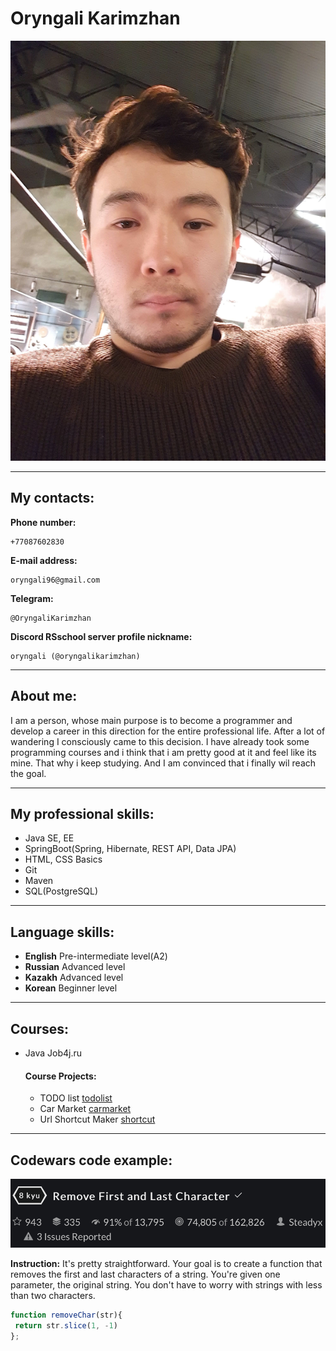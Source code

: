 # Oryngali Karimzhan

![ava](/images/ava.png)

---

## My contacts:

**Phone number:** 
``` 
+77087602830
```
**E-mail address:** 
```
oryngali96@gmail.com
```
**Telegram:** 
```
@OryngaliKarimzhan
```
**Discord RSschool server profile nickname:** 
```
oryngali (@oryngalikarimzhan)
```
---

## About me:
I am a person, whose main purpose is to become a programmer and develop a career 
in this direction for the entire professional life.
After a lot of wandering I consciously came to this decision. 
I have already took some programming courses and i think that i am pretty good at it 
and feel like its mine. That why i keep studying. And I am convinced that i finally wil reach the goal.

---

## My professional skills:

- Java SE, EE
- SpringBoot(Spring, Hibernate, REST API, Data JPA)
- HTML, CSS Basics
- Git
- Maven
- SQL(PostgreSQL)

---

## Language skills:

- **English** Pre-intermediate level(A2)
- **Russian** Advanced level
- **Kazakh** Advanced level
- **Korean** Beginner level

---

## Courses:
- Java Job4j.ru
    #### Course Projects:
    - TODO list [todolist](https://github.com/oryngalikarimzhan/job4j_todo)
    - Car Market [carmarket](https://github.com/oryngalikarimzhan/job4j_cars) 
    - Url Shortcut Maker [shortcut](https://github.com/oryngalikarimzhan/job4j_url_shortcut)

---

## Codewars code example:

![kata](/images/kata.png)

**Instruction:**
It's pretty straightforward. Your goal is to create a function that removes the first and last characters of a string. You're given one parameter, the original string. You don't have to worry with strings with less than two characters.
```javascript
function removeChar(str){
 return str.slice(1, -1)
};
```
